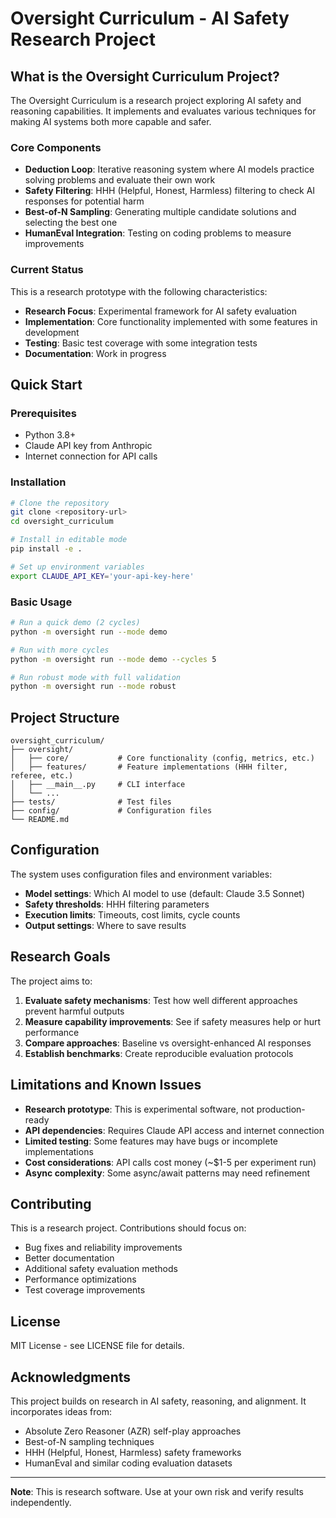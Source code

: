 # Oversight Curriculum - AI Safety Research Project

## What is the Oversight Curriculum Project?

The Oversight Curriculum is a research project exploring AI safety and reasoning capabilities. It implements and evaluates various techniques for making AI systems both more capable and safer.

### Core Components

- **Deduction Loop**: Iterative reasoning system where AI models practice solving problems and evaluate their own work
- **Safety Filtering**: HHH (Helpful, Honest, Harmless) filtering to check AI responses for potential harm
- **Best-of-N Sampling**: Generating multiple candidate solutions and selecting the best one
- **HumanEval Integration**: Testing on coding problems to measure improvements

### Current Status

This is a research prototype with the following characteristics:

- **Research Focus**: Experimental framework for AI safety evaluation
- **Implementation**: Core functionality implemented with some features in development
- **Testing**: Basic test coverage with some integration tests
- **Documentation**: Work in progress

## Quick Start

### Prerequisites

- Python 3.8+
- Claude API key from Anthropic
- Internet connection for API calls

### Installation

```bash
# Clone the repository
git clone <repository-url>
cd oversight_curriculum

# Install in editable mode
pip install -e .

# Set up environment variables
export CLAUDE_API_KEY='your-api-key-here'
```

### Basic Usage

```bash
# Run a quick demo (2 cycles)
python -m oversight run --mode demo

# Run with more cycles
python -m oversight run --mode demo --cycles 5

# Run robust mode with full validation
python -m oversight run --mode robust
```

## Project Structure

```
oversight_curriculum/
├── oversight/
│   ├── core/           # Core functionality (config, metrics, etc.)
│   ├── features/       # Feature implementations (HHH filter, referee, etc.)
│   ├── __main__.py     # CLI interface
│   └── ...
├── tests/              # Test files
├── config/             # Configuration files
└── README.md
```

## Configuration

The system uses configuration files and environment variables:

- **Model settings**: Which AI model to use (default: Claude 3.5 Sonnet)
- **Safety thresholds**: HHH filtering parameters
- **Execution limits**: Timeouts, cost limits, cycle counts
- **Output settings**: Where to save results

## Research Goals

The project aims to:

1. **Evaluate safety mechanisms**: Test how well different approaches prevent harmful outputs
2. **Measure capability improvements**: See if safety measures help or hurt performance
3. **Compare approaches**: Baseline vs oversight-enhanced AI responses
4. **Establish benchmarks**: Create reproducible evaluation protocols

## Limitations and Known Issues

- **Research prototype**: This is experimental software, not production-ready
- **API dependencies**: Requires Claude API access and internet connection
- **Limited testing**: Some features may have bugs or incomplete implementations
- **Cost considerations**: API calls cost money (~$1-5 per experiment run)
- **Async complexity**: Some async/await patterns may need refinement

## Contributing

This is a research project. Contributions should focus on:

- Bug fixes and reliability improvements
- Better documentation
- Additional safety evaluation methods
- Performance optimizations
- Test coverage improvements

## License

MIT License - see LICENSE file for details.

## Acknowledgments

This project builds on research in AI safety, reasoning, and alignment. It incorporates ideas from:

- Absolute Zero Reasoner (AZR) self-play approaches
- Best-of-N sampling techniques
- HHH (Helpful, Honest, Harmless) safety frameworks
- HumanEval and similar coding evaluation datasets

---

**Note**: This is research software. Use at your own risk and verify results independently.
